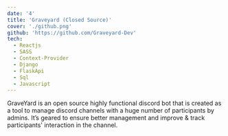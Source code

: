 ```yaml
---
date: '4'
title: 'Graveyard (Closed Source)'
cover: './github.png'
github: 'https://github.com/Graveyard-Dev'
tech:
  - Reactjs
  - SASS
  - Context-Provider
  - Django
  - FlaskApi
  - Sql
  - Javascript
---
```


GraveYard is an open source highly functional discord bot that is created as a tool to manage discord channels with a huge number of participants by admins. It’s geared to ensure better management and improve & track participants' interaction in the channel.
